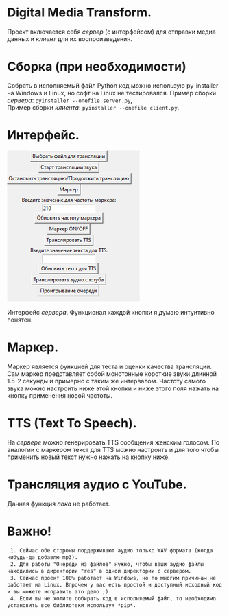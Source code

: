 # Digital Media Transform.
Проект включается себя *сервер* (с интерфейсом) для отправки медиа данных и *клиент* для их воспроизведения.
# Сборка (при необходимости)
Собрать в исполняемый файл Python код можно использую py-installer на Windows и Linux, но софт на Linux не тестировался.
Пример сборки *сервера*: ``` pyinstaller --onefile server.py ```,  
Пример сборки *клиента*: ``` pyinstaller --onefile client.py ```.
# Интерфейс.
![alt text](https://github.com/amazingdevvv/DMT/blob/main/images/gui.png)

Интерфейс *сервера*.
Функционал каждой кнопки я думаю интуитивно понятен. 

# Маркер.
Маркер является функцией для теста и оценки качества трансляции. Сам маркер представляет собой монотонные короткие звуки длинной 1.5-2 секунды и примерно с таким же интервалом. Частоту самого звука можно настроить ниже этой кнопки и ниже этого поля нажать на кнопку применения новой частоты.

# TTS (Text To Speech).
На *сервере* можно генерировать TTS сообщения женским голосом. По аналогии с маркером текст для TTS можно настроить и для того чтобы применить новый текст нужно нажать на кнопку ниже.

# Трансляция аудио с YouTube.
Данная функция *пока* не работает.

# Важно!
```
 1. Сейчас обе стороны поддерживают аудио только WAV формата (когда нибудь-да добавлю mp3).
 2. Для работы "Очереди из файлов" нужно, чтобы ваши аудио файлы находились в директории "res" в одной директории с сервером.
 3. Сейчас проект 100% работает на Windows, но по многим причинам не работает на Linux. Впрочем у вас есть простой и доступный исходный код и вы можете исправить это дело ;).
 4. Если вы не хотите собирать код в исполняемый файл, то необходимо установить все библиотеки используя *pip*.
 
